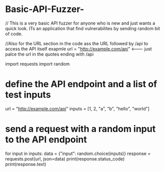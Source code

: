 # Basic-API-Fuzzer-

// This is a very basic API fuzzer for anyone who is new and just wants a quick look. 
ITs an application that find vulnerabilites by sending random bit of code.

//Also for the URL section in the code ass the URL followed by /api to access the API itself 
exapmle       url = "http://example.com/api" <--- just palce the url in the quotes ending with /api


import requests
import random

# define the API endpoint and a list of test inputs

url = "http://example.com/api"
inputs = [1, 2, "a", "b", "hello", "world"]

# send a request with a random input to the API endpoint

for input in inputs:
    data = {"input": random.choice(inputs)}
    response = requests.post(url, json=data)
    print(response.status_code)
    print(response.text)
